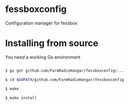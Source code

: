 # fessboxconfig
Configuration manager for fessbox

# Installing from source
You need a working Go environment

```bash

$ go get github.com/FarmRadioHangar/fessboxconfig/...

$ cd $GOPATH/github.com/FarmRadioHangar/fessboxconfig

$ make

$ make install
``
